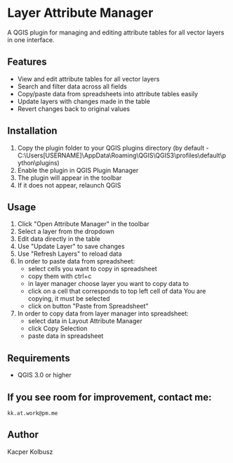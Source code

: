 # Layer Attribute Manager

A QGIS plugin for managing and editing attribute tables for all vector layers in one interface.

## Features

- View and edit attribute tables for all vector layers
- Search and filter data across all fields
- Copy/paste data from spreadsheets into attribute tables easily
- Update layers with changes made in the table
- Revert changes back to original values

## Installation

1. Copy the plugin folder to your QGIS plugins directory (by default - C:\Users\[USERNAME]\AppData\Roaming\QGIS\QGIS3\profiles\default\python\plugins) 
2. Enable the plugin in QGIS Plugin Manager
3. The plugin will appear in the toolbar
4. If it does not appear, relaunch QGIS

## Usage

1. Click "Open Attribute Manager" in the toolbar
2. Select a layer from the dropdown
3. Edit data directly in the table
4. Use "Update Layer" to save changes
5. Use "Refresh Layers" to reload data
6. In order to paste data from spreadsheet:
    - select cells you want to copy in spreadsheet
    - copy them with ctrl+c 
    - in layer manager choose layer you want to copy data to
    - click on a cell that corresponds to top left cell of data You are copying, it must be selected
    - click on button "Paste from Spreadsheet"
7. In order to copy data from layer manager into spreadsheet:
    - select data in Layout Attribute Manager
    - click Copy Selection
    - paste data in spreadsheet

## Requirements

- QGIS 3.0 or higher

## If you see room for improvement, contact me:
    kk.at.work@pm.me


## Author

Kacper Kolbusz
